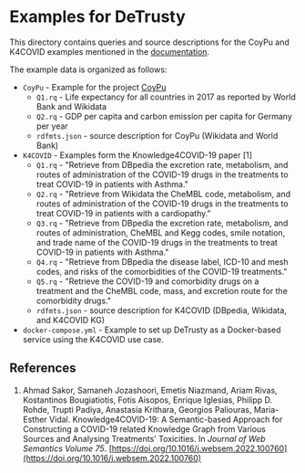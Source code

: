 # Examples for DeTrusty

This directory contains queries and source descriptions for the CoyPu and K4COVID examples mentioned in the [documentation](https://sdm-tib.github.io/DeTrusty/library.html#executing-queries).

The example data is organized as follows:

- `CoyPu` - Example for the project [CoyPu](https://coypu.org/)
  - `Q1.rq` - Life expectancy for all countries in 2017 as reported by World Bank and Wikidata
  - `Q2.rq` - GDP per capita and carbon emission per capita for Germany per year
  - `rdfmts.json` - source description for CoyPu (Wikidata and World Bank)
- `K4COVID` - Examples form the Knowledge4COVID-19 paper [1]
  - `Q1.rq` - "Retrieve from DBpedia the excretion rate, metabolism, and routes of administration of the COVID-19 drugs in the treatments to treat COVID-19 in patients with Asthma."
  - `Q2.rq` - "Retrieve from Wikidata the CheMBL code, metabolism, and routes of administration of the COVID-19 drugs in the treatments to treat COVID-19 in patients with a cardiopathy."
  - `Q3.rq` - "Retrieve from DBpedia the excretion rate, metabolism, and routes of administration, CheMBL and Kegg codes, smile notation, and trade name of the COVID-19 drugs in the treatments to treat COVID-19 in patients with Asthma."
  - `Q4.rq` - "Retrieve from DBpedia the disease label, ICD-10 and mesh codes, and risks of the comorbidities of the COVID-19 treatments."
  - `Q5.rq` - "Retrieve the COVID-19 and comorbidity drugs on a treatment and the CheMBL code, mass, and excretion route for the comorbidity drugs." 
  - `rdfmts.json` - source description for K4COVID (DBpedia, Wikidata, and K4COVID KG)
- `docker-compose.yml` - Example to set up DeTrusty as a Docker-based service using the K4COVID use case. 

## References
1. Ahmad Sakor, Samaneh Jozashoori, Emetis Niazmand, Ariam Rivas, Kostantinos Bougiatiotis, Fotis Aisopos, Enrique Iglesias, Philipp D. Rohde, Trupti Padiya, Anastasia Krithara, Georgios Paliouras, Maria-Esther Vidal. Knowledge4COVID-19: A Semantic-based Approach for Constructing a COVID-19 related Knowledge Graph from Various Sources and Analysing Treatments' Toxicities. In _Journal of Web Semantics Volume 75_. [https://doi.org/10.1016/j.websem.2022.100760](https://doi.org/10.1016/j.websem.2022.100760) 
